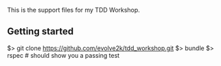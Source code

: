 This is the support files for my TDD Workshop.

## Getting started

$> git clone https://github.com/evolve2k/tdd_workshop.git
$> bundle
$> rspec   # should show you a passing test